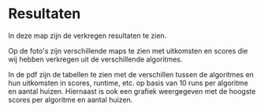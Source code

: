 # Resultaten
In deze map zijn de verkregen resultaten te zien.

Op de foto's zijn verschillende maps te zien met uitkomsten en scores die wij hebben verkregen uit de verschillende algoritmes.

In de pdf zijn de tabellen te zien met de verschillen tussen de algoritmes en hun uitkomsten
in scores, runtime, etc. op basis van 10 runs per algoritme en aantal huizen. Hiernaast is ook een grafiek weergegeven met de hoogste scores per algoritme en aantal huizen.
